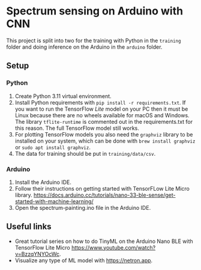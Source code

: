 # Spectrum sensing on Arduino with CNN

This project is split into two for the training with Python in the `training` folder and doing inference on the Arduino in the `arduino` folder.

## Setup

### Python

1. Create Python 3.11 virtual environment.
2. Install Python requirements with `pip install -r requirements.txt`. If you want to run the TensorFlow *Lite* model on your PC then it must be Linux because there are no wheels available for macOS and Windows. The library `tflite-runtime` is commented out in the requirements.txt for this reason. The full TensorFlow model still works.
3. For plotting TensorFlow models you also need the `graphviz` library to be installed on your system, which can be done with `brew install graphviz` or `sudo apt install graphviz`.
4. The data for training should be put in `training/data/csv`.

### Arduino

1. Install the Arduino IDE.
2. Follow their instructions on getting started with TensorFLow Lite Micro library. https://docs.arduino.cc/tutorials/nano-33-ble-sense/get-started-with-machine-learning/
3. Open the spectrum-painting.ino file in the Arduino IDE.

## Useful links

- Great tutorial series on how to do TinyML on the Arduino Nano BLE with TensorFlow Lite Micro https://www.youtube.com/watch?v=BzzqYNYOcWc.
- Visualize any type of ML model with https://netron.app.